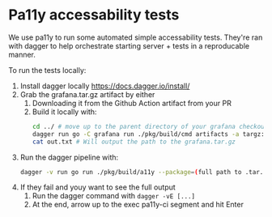 # Pa11y accessability tests

We use pa11y to run some automated simple accessability tests. They're ran with dagger to help orchestrate starting server + tests in a reproducable manner.

To run the tests locally:

1. Install dagger locally https://docs.dagger.io/install/
2. Grab the grafana.tar.gz artifact by either
   1. Downloading it from the Github Action artifact from your PR
   1. Build it locally with:
      ```sh
      cd ../ # move up to the parent directory of your grafana checkout
      dagger run go -C grafana run ./pkg/build/cmd artifacts -a targz:grafana:linux/amd64 --grafana-dir="${PWD}/grafana" > out.txt
      cat out.txt # Will output the path to the grafana.tar.gz 
      ```
3. Run the dagger pipeline with:
   ```sh
   dagger -v run go run ./pkg/build/a11y --package=(full path to .tar.gz) --config=./.pa11yci-pr.conf.js
   ```
4. If they fail and youy want to see the full output
   1. Run the dagger command with `dagger -vE [...]`
   2. At the end, arrow up to the exec pa11y-ci segment and hit Enter